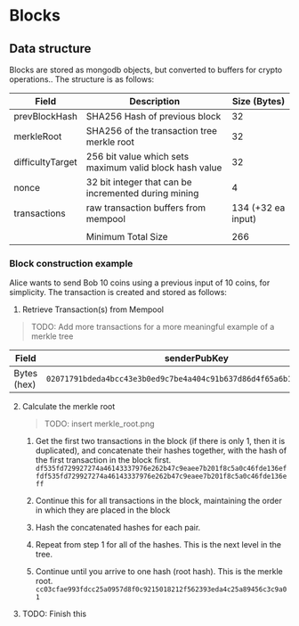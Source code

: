 # Blocks

## Data structure
Blocks are stored as mongodb objects, but converted to buffers for crypto operations..  The structure is as follows:

| Field            |  Description                                             |  Size (Bytes)       | 
|------------------|----------------------------------------------------------|---------------------| 
| prevBlockHash    |  SHA256 Hash of previous block                           |  32                 | 
| merkleRoot       |  SHA256 of the transaction tree merkle root              |  32                 | 
| difficultyTarget |  256 bit value which sets maximum valid block hash value |  32                 | 
| nonce            |  32 bit integer that can be incremented during mining    |  4                  | 
| transactions     |  raw transaction buffers from mempool                    |  134 (+32 ea input) | 
|                  |                                                          |                     | 
|                  |  Minimum Total Size                                      |  266                | 

### Block construction example
Alice wants to send Bob 10 coins using a previous input of 10 coins, for simplicity. The transaction is created and stored as follows:

1. Retrieve Transaction(s) from Mempool  
> TODO: Add more transactions for a more meaningful example of a merkle tree  

| Field | senderPubKey | receiverPubKey | input1 | amount | sig | hash |
|---|---|---|---|---|---|---|
| Bytes (hex) | `02071791bdeda4bcc43e3b0ed9c7be4a404c91b637d86d4f65a6b1720d6f13682e` | `02a5a6f3744db671d0a19970c49f31387a8c811e7da8a971d08b7927206d815100` | `f80b755a0b2a5ae930aa89f38c896ee6a8ce0a34c900aeac400104e6b06ef36e` | `01000000` | `f989e31f78f07a5efb246daa7ac4ba1b3534f5c17b50324ec15804428e469f72566a33ee1771b8c1574be350e9a8f0a11747ef94351cfd35bf1e3286406644c8` | `df535fd729927274a46143337976e262b47c9eaee7b201f8c5a0c46fde136eff`

2. Calculate the merkle root
    > TODO: insert merkle_root.png

    1. Get the first two transactions in the block (if there is only 1, then it is duplicated), and concatenate their hashes together, with the hash of the first transaction in the block first.
    `df535fd729927274a46143337976e262b47c9eaee7b201f8c5a0c46fde136effdf535fd729927274a46143337976e262b47c9eaee7b201f8c5a0c46fde136eff`

    2. Continue this for all transactions in the block, maintaining the order in which they are placed in the block

    3. Hash the concatenated hashes for each pair.
    
    4. Repeat from step 1 for all of the hashes. This is the next level in the tree.

    5. Continue until you arrive to one hash (root hash). This is the merkle root.
    `cc03cfae993fdcc25a0957d8f0c9215018212f562393eda4c25a89456c3c9a01`
    
3. TODO: Finish this
